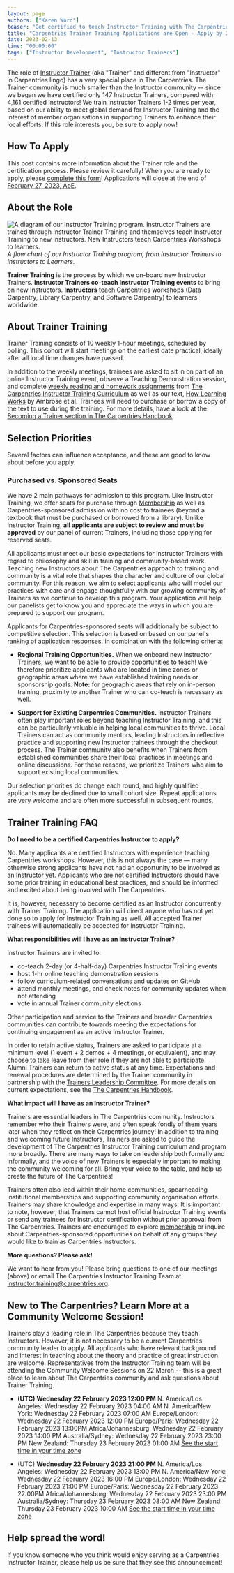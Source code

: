 ```yaml
---
layout: page
authors: ["Karen Word"]
teaser: "Get certified to teach Instructor Training with The Carpentries!"
title: "Carpentries Trainer Training Applications are Open - Apply by 27 February!"
date: 2023-02-13
time: "00:00:00"
tags: ["Instructor Development", "Instructor Trainers"]
---
```


The role of [Instructor Trainer](https://carpentries.org/trainers/) (aka "Trainer" and different from "Instructor" in Carpentries lingo) 
has a very special place in The Carpentries. The Trainer community is much smaller than the Instructor community -- 
since we began we have certified only 147 Instructor Trainers, compared with 4,161 certified Instructors! We train Instructor 
Trainers 1-2 times per year, based on our ability to meet global demand for Instructor Training and the interest of 
member organisations in supporting Trainers to enhance their local efforts. If this role interests you, be sure to apply now!

## How To Apply

This post contains more information about the Trainer role and the certification process. Please review it carefully! When you are ready to apply, please [complete this form](https://forms.gle/Sjbgmu4cRYRA8iYg6)! 
Applications will close at the end of [February 27, 2023, AoE](https://www.timeanddate.com/worldclock/fixedtime.html?msg=Trainer+Application+Deadline&iso=20230228T12&p1=1440).

## About the Role

![A diagram of our Instructor Training program. Instructor Trainers are trained through Instructor Trainer Training and themselves teach Instructor Training to new Instructors. New Instructors teach Carpentries Workshops to learners.](/blog/2020/07/instructor-training-program.png)
<br/>_A flow chart of our Instructor Training program, from Instructor Trainers to Instructors to Learners._

**Trainer Training** is the process by which we on-board new Instructor Trainers. **Instructor Trainers co-teach Instructor Training events** to bring on new Instructors.  **Instructors** teach Carpentries workshops (Data Carpentry, Library Carpentry, and Software Carpentry) to learners worldwide.

## About Trainer Training

Trainer Training consists of 10 weekly 1-hour meetings, scheduled by polling. This cohort will start meetings on the earliest date practical, ideally after all local 
time changes have passed.

In addition to the weekly meetings, trainees are asked to sit in on part of an online Instructor Training event, observe a Teaching Demonstration session, and complete [weekly reading and homework assignments](https://carpentries.github.io/trainer-training/) from [The Carpentries Instructor Training Curriculum](https://carpentries.github.io/instructor-training/) as well as our text, [How Learning Works](https://www.worldcat.org/title/how-learning-works-seven-research-based-principles-for-smart-teaching/oclc/762968489) by Ambrose et al. Trainees will need to purchase or borrow a copy of the text to use during the training. For more details, have a look at the [Becoming a Trainer section in The Carpentries Handbook](https://docs.carpentries.org/topic_folders/instructor_training/trainers_training.html#trainers-training-program).

## Selection Priorities

Several factors can influence acceptance, and these are good to know about before you apply.

### Purchased vs. Sponsored Seats

We have 2 main pathways for admission to this program. Like Instructor Training, we offer seats for purchase through 
[Membership](https://carpentries.org/membership/) as well as Carpentries-sponsored admission with no cost 
to trainees (beyond a textbook that must be purchased or borrowed from a library). 
Unlike Instructor Training, **all applicants are subject to review and must be approved** by our panel of current Trainers, 
including those applying for reserved seats.

All applicants must meet our basic expectations for Instructor Trainers with regard to philosophy and skill in training and community-based work. 
Teaching new Instructors about The Carpentries approach to training and community is a vital role that shapes the character and culture of our global 
community. For this reason, we aim to select applicants who will model our practices with care and engage thoughtfully with our growing community of 
Trainers as we continue to develop this program. Your application will help our panelists get to know you and appreciate the ways in which you are 
prepared to support our program.

Applicants for Carpentries-sponsored seats will additionally be subject to competitive selection. 
This selection is based on  based on our panel's ranking of application responses, in combination with the following criteria:


* **Regional Training Opportunities.** When we onboard new Instructor Trainers, we want to be able to provide opportunities to teach! 
We therefore prioritize applicants who are located in time zones or geographic areas where we have established training needs or sponsorship goals. 
**Note:** for geographic areas that rely on in-person training, proximity to another Trainer who can co-teach is necessary as well.

* **Support for Existing Carpentries Communities.** Instructor Trainers often play important roles beyond teaching Instructor Training, 
and this can be particularly valuable in helping local communities to thrive. Local Trainers can act as community mentors, leading Instructors in reflective practice and supporting 
new Instructor trainees through the checkout process. The Trainer community also benefits when Trainers from established communities share their local 
practices in meetings and online discussions. For these reasons, we  prioritize Trainers who aim to support existing local communities.


Our selection priorities do change each round, and highly qualified applicants may be declined due to small cohort size. Repeat applications are 
very welcome and are often more successful in subsequent rounds.


## Trainer Training FAQ

**Do I need to be a certified Carpentries Instructor to apply?**

No. Many applicants are certified Instructors with experience teaching Carpentries workshops. However, this is not always the case — 
many otherwise strong applicants have not had an opportunity to be involved as an Instructor yet. Applicants who are not certified 
Instructors should have some prior training in educational best practices, and should be informed and excited about being involved 
with The Carpentries.

It is, however, necessary to become certified as an Instructor concurrently with Trainer Training. The application will direct anyone 
who has not yet done so to apply for Instructor Training as well. All accepted Trainer trainees will automatically be accepted for Instructor Training.

**What responsibilities will I have as an Instructor Trainer?**

Instructor Trainers are invited to:
- co-teach 2-day (or 4-half-day) Carpentries Instructor Training events
- host 1-hr online teaching demonstration sessions 
- follow curriculum-related conversations and updates on GitHub
- attend monthly meetings, and check notes for community updates when not attending
- vote in annual Trainer community elections

Other participation and service to the Trainers and broader Carpentries communities can contribute towards meeting the expectations 
for continuing engagement as an active Instructor Trainer.  

In order to retain active status, Trainers are asked to participate at a minimum level (1 event + 2 demos + 4 meetings, or equivalent), and may choose to take 
leave from their role if they are not able to participate. Alumni Trainers can return to active status at any time. Expectations and renewal procedures are determined by the 
Trainer community in partnership with the [Trainers Leadership Committee](https://carpentries.org/blog/2022/05/Trainers-Leadership-2022/). 
For more details on current expectations, see the [The Carpentries Handbook](https://docs.carpentries.org/topic_folders/instructor_training/duties_agreement.html).

**What impact will I have as an Instructor Trainer?**

Trainers are essential leaders in The Carpentries community. Instructors remember who their Trainers were, and often speak fondly of them 
years later when they reflect on their Carpentries journey! In addition to training and welcoming future Instructors, 
Trainers are asked to guide the development of The Carpentries Instructor Training curriculum and program more broadly. There are many 
ways to take on leadership both formally and informally, and the voice of new Trainers is especially important to making the community 
welcoming for all. Bring your voice to the table, and help us create the future of The Carpentries!

Trainers often also lead within their home communities, spearheading institutional memberships and supporting community organisation efforts. 
Trainers may share knowledge and expertise in many ways. It is important to note, however, that Trainers cannot 
host official Instructor Training events or send any trainees for Instructor certification without prior approval from The Carpentries. 
Trainers are encouraged to explore [membership](https://carpentries.org/membership/) or inquire about Carpentries-sponsored opportunities 
on behalf of any groups they would like to train as Carpentries Instructors.

**More questions? Please ask!**

We want to hear from you! Please bring questions to one of our meetings (above) or email The Carpentries 
Instructor Training Team at [instructor.training@carpentries.org](mailto:instructor.training@carpentries.org).

## New to The Carpentries? Learn More at a Community Welcome Session!

Trainers play a leading role in The Carpentries because they teach Instructors. However, it is not necessary to be a current Carpentries community leader to apply. 
All applicants who have relevant background and interest in teaching about the theory and practice of great instruction are welcome. 
Representatives from the Instructor Training team will be attending the 
Community Welcome Sessions on 22 March -- this is a great place to learn about The Carpentries community and ask questions about Trainer Training.

- **(UTC) Wednesday 22 February 2023 12:00 PM**
 N. America/Los Angeles: Wednesday 22 February 2023 04:00 AM
 N. America/New York: Wednesday 22 February 2023 07:00 AM
 Europe/London: Wednesday 22 February 2023 12:00 PM 
 Europe/Paris: Wednesday 22 February 2023 13:00PM
 Africa/Johannesburg: Wednesday 22 February 2023 14:00 PM
 Australia/Sydney: Wednesday 22 February 2023 23:00 PM
 New Zealand: Thursday 23 February 2023 01:00 AM 
 [See the start time in your time zone](https://www.timeanddate.com/worldclock/fixedtime.html?msg=Carpentries+Community+Discussion&iso=20230222T1200)
 
- (UTC) **Wednesday 22 February 2023 21:00 PM**
 N. America/Los Angeles: Wednesday 22 February 2023 13:00 PM
 N. America/New York: Wednesday 22 February 2023 16:00 PM
 Europe/London: Wednesday 22 February 2023 21:00 PM
 Europe/Paris: Wednesday 22 February 2023 22:00PM
 Africa/Johannesburg: Wednesday 22 February 2023 23:00 PM
 Australia/Sydney: Thursday 23 February 2023 08:00 AM
 New Zealand: Thursday 23 February 2023 10:00 AM
 [See the start time in your time zone](https://www.timeanddate.com/worldclock/fixedtime.html?msg=Carpentries+Community+Discussion&iso=20230222T2100)



## Help spread the word!

If you know someone who you think would enjoy serving as a Carpentries Instructor Trainer, please help us be sure that they see this announcement!
